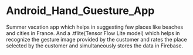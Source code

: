 # Android_Hand_Guesture_App

Summer vacation app which helps in suggesting few places like beaches and cities in France. And a .tflite(Tensor Flow Lite model) which helps in recognize the gesture image provided by the customer and rates the place selected by the customer and simultaneously stores the data in Firebase.
